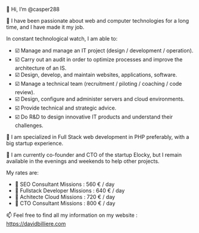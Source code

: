 👋 Hi, I’m @casper288

👀 I have been passionate about web and computer technologies for a long time, and I have made it my job.

In constant technological watch, I am able to:
- ☑️ Manage and manage an IT project (design / development / operation).
- ☑️ Carry out an audit in order to optimize processes and improve the architecture of an IS.
- ☑️ Design, develop, and maintain websites, applications, software.
- ☑️ Manage a technical team (recruitment / piloting / coaching / code review).
- ☑️ Design, configure and administer servers and cloud environments.
- ☑️ Provide technical and strategic advice.
- ☑️ Do R&D to design innovative IT products and understand their challenges.

🌱 I am specialized in Full Stack web development in PHP preferably, with a big startup experience.

💞️ I am currently co-founder and CTO of the startup Elocky, but I remain available in the evenings and weekends to help other projects.

My rates are:
- 🔹 SEO Consultant Missions : 560 € / day
- 🔹 Fullstack Developer Missions : 640 € / day
- 🔹 Achitecte Cloud Missions : 720 € / day
- 🔹 CTO Consultant Missions : 800 € / day

📫 Feel free to find all my information on my website : https://davidbilliere.com

<!---
casper288/casper288 is a ✨ special ✨ repository because its `README.md` (this file) appears on your GitHub profile.
You can click the Preview link to take a look at your changes.
--->

